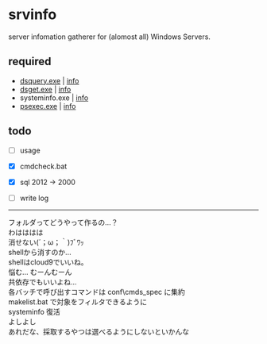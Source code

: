 srvinfo
=======
server infomation gatherer for (alomost all) Windows Servers.

required
---
* [dsquery.exe](https://www.google.co.jp/search?q=dsquery.exe) | [info](http://technet.microsoft.com/en-us/library/cc732952%28v=ws.10%29.aspx)
* [dsget.exe](https://www.google.co.jp/search?q=dsget.exe) | [info](http://technet.microsoft.com/en-us/library/cc755162%28v=ws.10%29.aspx)
* systeminfo.exe | [info](http://technet.microsoft.com/en-us/library/bb491007.aspx)  
* [psexec.exe](https://www.google.co.jp/search?q=psexec.exe) | [info](http://technet.microsoft.com/en-us/sysinternals/bb897553.aspx)  

todo
---
- [ ] usage
- [x] cmdcheck.bat
- [x] sql 2012 -> 2000
- [ ] write log


- - - 
フォルダってどうやって作るの…？  
わはははは  
消せない(´；ω；｀)ﾌﾞﾜｯ  
shellから消すのか…  
shellはcloud9でいいね。  
悩む… むーんむーん  
共依存でもいいよね…  
各バッチで呼び出すコマンドは conf\cmds_spec に集約  
makelist.bat で対象をフィルタできるように  
systeminfo 復活  
よしよし  
あれだな、採取するやつは選べるようにしないといかんな  

